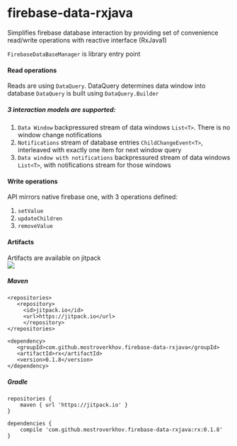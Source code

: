 # firebase-data-rxjava

Simplifies firebase database interaction by providing set
of convenience read/write operations with reactive interface (RxJava1)

`FirebaseDataBaseManager` is library entry point

#### Read operations
Reads are using `DataQuery`. DataQuery determines data window into database
  `DataQuery` is built using `DataQuery.Builder`

##### 3 interaction models are supported:

1. `Data Window` backpressured stream of data windows `List<T>`. There is no window change notifications
2. `Notifications` stream of database entries `ChildChangeEvent<T>`, interleaved with exactly one item for next window query
3. `Data window with notifications` backpressured stream of data windows `List<T>`, with notifications stream for those windows 
   
#### Write operations
API mirrors native firebase one, with 3 operations defined:

1. `setValue`
2. `updateChildren`
3. `removeValue`

#### Artifacts
Artifacts are available on jitpack   
[![](https://jitpack.io/v/mostroverkhov/firebase-data-rxjava.svg)](https://jitpack.io/#mostroverkhov/firebase-data-rxjava)


##### Maven
```
<repositories>
   <repository>
     <id>jitpack.io</id>
     <url>https://jitpack.io</url>
     </repository>
</repositories>
```
```
<dependency>
   <groupId>com.github.mostroverkhov.firebase-data-rxjava</groupId>
   <artifactId>rx</artifactId>
   <version>0.1.8</version>
</dependency>
  ```
  
##### Gradle
```
repositories {
    maven { url 'https://jitpack.io' }
}
```
```
dependencies {
    compile 'com.github.mostroverkhov.firebase-data-rxjava:rx:0.1.8'
}
```
